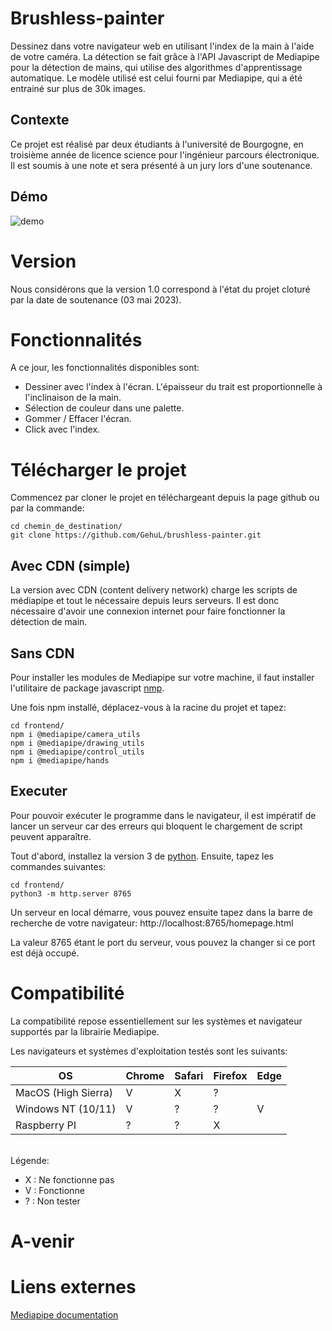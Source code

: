 # Brushless-painter

Dessinez dans votre navigateur web en utilisant l'index de la main à l'aide de votre caméra.
La détection se fait grâce à l'API Javascript de Mediapipe pour la détection de mains, qui utilise des algorithmes 
d'apprentissage automatique. Le modèle utilisé est celui fourni par Mediapipe, qui a été entrainé sur plus de 30k images.

## Contexte

Ce projet est réalisé par deux étudiants à l'université de Bourgogne, en troisième année de licence science pour l'ingénieur parcours électronique. Il est soumis à une note et sera présenté à un jury lors d'une soutenance.

## Démo

![demo](https://user-images.githubusercontent.com/110404104/229896766-30cfb4c3-0fe8-4eb6-901f-79d10e8edfd7.png)

# Version

Nous considérons que la version 1.0 correspond à l'état du projet cloturé par la date de soutenance (03 mai 2023). 
 
# Fonctionnalités

A ce jour, les fonctionnalités disponibles sont:
 - Dessiner avec l'index à l'écran. L'épaisseur du trait est proportionnelle à l'inclinaison de la main.
 - Sélection de couleur dans une palette.
 - Gommer / Effacer l'écran.
 - Click avec l'index.

# Télécharger le projet

Commencez par cloner le projet en téléchargeant depuis la page github ou par la commande:

```
cd chemin_de_destination/
git clone https://github.com/GehuL/brushless-painter.git
```

## Avec CDN (simple)

La version avec CDN (content delivery network) charge les scripts de médiapipe et tout le nécessaire depuis leurs serveurs.
Il est donc nécessaire d'avoir une connexion internet pour faire fonctionner la détection de main.

## Sans CDN

Pour installer les modules de Mediapipe sur votre machine, il faut installer l'utilitaire de package javascript [nmp](https://docs.npmjs.com/downloading-and-installing-node-js-and-npm).

Une fois npm installé, déplacez-vous à la racine du projet et tapez:
```
cd frontend/
npm i @mediapipe/camera_utils
npm i @mediapipe/drawing_utils
npm i @mediapipe/control_utils
npm i @mediapipe/hands
```

## Executer

Pour pouvoir exécuter le programme dans le navigateur, il est impératif de lancer un serveur car des erreurs qui bloquent le chargement de script peuvent apparaître.

Tout d'abord, installez la version 3 de [python](https://www.python.org/downloads/).
Ensuite, tapez les commandes suivantes:
```
cd frontend/
python3 -m http.server 8765
```

Un serveur en local démarre, vous pouvez ensuite tapez dans la barre de recherche de votre navigateur:
http://localhost:8765/homepage.html

La valeur 8765 étant le port du serveur, vous pouvez la changer si ce port est déjà occupé.

# Compatibilité

La compatibilité repose essentiellement sur les systèmes et navigateur supportés par la librairie Mediapipe.

Les navigateurs et systèmes d'exploitation testés sont les suivants:

|         OS          |     Chrome      |     Safari     |    Firefox    |  Edge |
| ------------------  | --------------  | -------------  | ------------- | ----- |
| MacOS (High Sierra) |       V         |       X        |      ?        |       |
| Windows NT (10/11)  |       V         |       ?        |      ?        |   V   |
| Raspberry PI        |       ?         |       ?        |      X        |       |

<br> Légende: </br> 

 - X : Ne fonctionne pas
 - V : Fonctionne
 - ? : Non tester

# A-venir

# Liens externes

[Mediapipe documentation](https://developers.google.com/mediapipe/solutions/vision/hand_landmarker)
